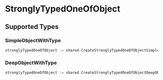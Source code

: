 # StronglyTypedOneOfObject


## Supported Types

### SimpleObjectWithType

```go
stronglyTypedOneOfObject := shared.CreateStronglyTypedOneOfObjectSimpleObjectWithType(shared.SimpleObjectWithType{/* values here */})
```

### DeepObjectWithType

```go
stronglyTypedOneOfObject := shared.CreateStronglyTypedOneOfObjectDeepObjectWithType(shared.DeepObjectWithType{/* values here */})
```

